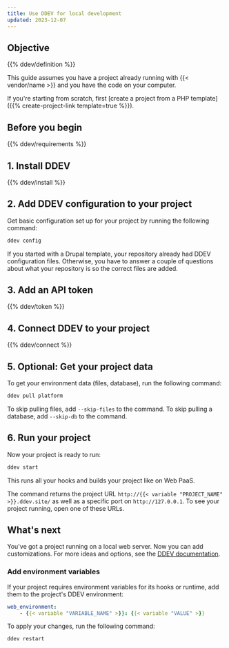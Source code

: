 ```yaml
---
title: Use DDEV for local development
updated: 2023-12-07
---
```



## Objective  

{{% ddev/definition %}}

This guide assumes you have a project already running with {{< vendor/name >}} and you have the code on your computer.


<!-- Web PaaS -->
If you're starting from scratch, first [create a project from a PHP template]({{% create-project-link template=true %}}).



## Before you begin

{{% ddev/requirements %}}

## 1. Install DDEV

{{% ddev/install %}}

## 2. Add DDEV configuration to your project

Get basic configuration set up for your project by running the following command:

```bash
ddev config
```

<!-- Web PaaS -->
If you started with a Drupal template, your repository already had DDEV configuration files.
Otherwise, you have to answer a couple of questions about what your repository is
so the correct files are added.



## 3. Add an API token

{{% ddev/token %}}

## 4. Connect DDEV to your project

{{% ddev/connect %}}

## 5. Optional: Get your project data

To get your environment data (files, database), run the following command:

```bash
ddev pull platform
```

To skip pulling files, add `--skip-files` to the command.
To skip pulling a database, add `--skip-db` to the command.

## 6. Run your project

Now your project is ready to run:

```bash
ddev start
```

This runs all your hooks and builds your project like on Web PaaS.

The command returns the project URL `http://{{< variable "PROJECT_NAME" >}}.ddev.site/`
as well as a specific port on `http://127.0.0.1`.
To see your project running, open one of these URLs.

## What's next

You've got a project running on a local web server.
Now you can add customizations.
For more ideas and options, see the [DDEV documentation](https://ddev.readthedocs.io/en/stable/).

### Add environment variables

If your project requires environment variables for its hooks or runtime,
add them to the project's DDEV environment:

```yaml {location=".ddev/config.yaml"}
web_environment:
    - {{< variable "VARIABLE_NAME" >}}: {{< variable "VALUE" >}}
```

To apply your changes, run the following command:

```bash
ddev restart
```
